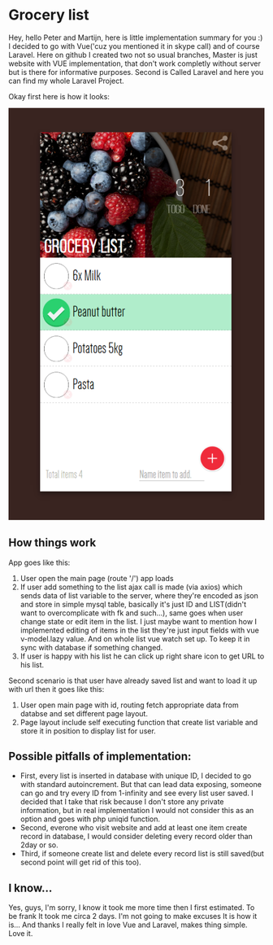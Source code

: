 # Grocery list

Hey, hello Peter and Martijn, here is little implementation summary for you :)
I decided to go with Vue('cuz you mentioned it in skype call) and of course Laravel.
Here on github I created two not so usual branches, Master is just website with VUE implementation, that don't work completly without server but is there for informative purposes. Second is Called Laravel and here you can find my whole Laravel Project.

Okay first here is how it looks:

![Grocery App](/graphics/final.png)

## How things work

App goes like this:
1. User open the main page (route '/') app loads
1. If user add something to the list ajax call is made (via axios) which sends data of list variable to the server, where they're encoded as json and store in simple mysql table, basically it's just ID and LIST(didn't want to overcomplicate with fk and such...), same goes when user change state or edit item in the list. I just maybe want to mention how I implemented editing of items in the list they're just input fields with vue v-model.lazy value. And on whole list vue watch set up. To keep it in sync with database if something changed.
1. If user is happy with his list he can click up right share icon to get URL to his list.

Second scenario is that user have already saved list and want to load it up with url then it goes like this:
1. User open main page with id, routing fetch appropriate data from databse and set different page layout.
1. Page layout include self executing function that create list variable and store it in position to display list for user.

## Possible pitfalls of implementation:

* First, every list is inserted in database with unique ID, I decided to go with standard autoincrement. But that can lead data exposing, someone can go and try every ID from 1-infinity and see every list user saved. I decided that I take that risk because I don't store any private information, but in real implementation I would not consider this as an option and goes with php uniqid function.
* Second, everone who visit website and add at least one item create record in database, I would consider deleting every record older than 2day or so.
* Third, if someone create list and delete every record list is still saved(but second point will get rid of this too).

## I know...
Yes, guys, I'm sorry, I know it took me more time then I first estimated. To be frank It took me circa 2 days. I'm not going to make excuses It is how it is... And thanks I really felt in love Vue and Laravel, makes thing simple. Love it.
